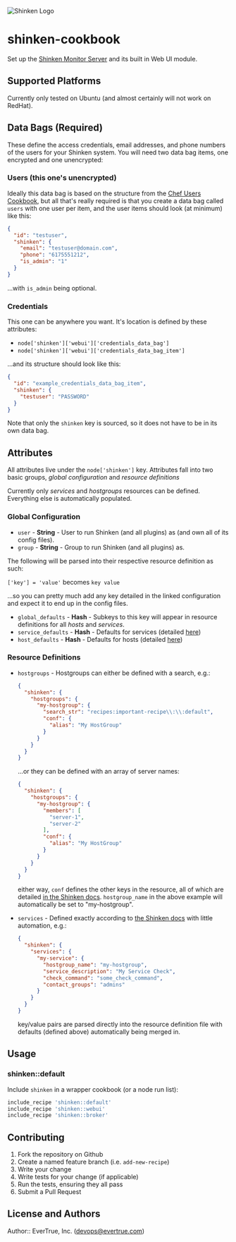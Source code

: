![Shinken Logo](http://www.shinken-monitoring.org/img/LogoFrameworkBlack.png)

# shinken-cookbook

Set up the [Shinken Monitor Server](http://www.shinken-monitoring.org/) and its built in Web UI module.

## Supported Platforms

Currently only tested on Ubuntu (and almost certainly will not work on RedHat).

## Data Bags (Required)

These define the access credentials, email addresses, and phone numbers of the users for your Shinken system.  You will need two data bag items, one encrypted and one unencrypted:

### Users (this one's unencrypted)

Ideally this data bag is based on the structure from the [Chef Users Cookbook](https://github.com/sethvargo-cookbooks/users), but all that's really required is that you create a data bag called `users` with one user per item, and the user items should look (at minimum) like this:

```json
{
  "id": "testuser",
  "shinken": {
    "email": "testuser@domain.com",
    "phone": "6175551212",
    "is_admin": "1"
  }
}
```

…with `is_admin` being optional.

### Credentials

This one can be anywhere you want.  It's location is defined by these attributes:

- `node['shinken']['webui']['credentials_data_bag']`
- `node['shinken']['webui']['credentials_data_bag_item']`

…and its structure should look like this:

```json
{
  "id": "example_credentials_data_bag_item",
  "shinken": {
    "testuser": "PASSWORD"
  }
}
```

Note that only the `shinken` key is sourced, so it does not have to be in its own data bag.

## Attributes

All attributes live under the `node['shinken']` key.  Attributes fall into two basic groups, *global configuration* and *resource definitions*

Currently only *services* and *hostgroups* resources can be defined.  Everything else is automatically populated.

### Global Configuration
- `user` - **String** - User to run Shinken (and all plugins) as (and own all of its config files).
- `group` - **String** - Group to run Shinken (and all plugins) as.

The following will be parsed into their respective resource definition as such:

`['key'] = 'value'` becomes `key value`

…so you can pretty much add any key detailed in the linked configuration and expect it to end up in the config files.

- `global_defaults` - **Hash** - Subkeys to this key will appear in resource definitions for all *hosts* and *services*.
- `service_defaults` - **Hash** - Defaults for services (detailed [here](https://shinken.readthedocs.org/en/latest/08_configobjects/service.html "Shinken>>Docs>>Service Definition"))
- `host_defaults` - **Hash** - Defaults for hosts (detailed [here](https://shinken.readthedocs.org/en/latest/08_configobjects/host.html "Shinken>>Docs>>Host Definition"))

### Resource Definitions

- `hostgroups` - Hostgroups can either be defined with a search, e.g.:
    ```json
    {
      "shinken": {
        "hostgroups": {
          "my-hostgroup": {
            "search_str": "recipes:important-recipe\\:\\:default",
            "conf": {
              "alias": "My HostGroup"
            }
          }
        }
      }
    }
    ```

    …or they can be defined with an array of server names:

    ```json
    {
      "shinken": {
        "hostgroups": {
          "my-hostgroup": {
            "members": [
              "server-1",
              "server-2"
            ],
            "conf": {
              "alias": "My HostGroup"
            }
          }
        }
      }
    }
    ```

    either way, `conf` defines the other keys in the resource, all of which are detailed [in the Shinken docs](https://shinken.readthedocs.org/en/latest/08_configobjects/hostgroup.html "Shinken>>Docs>>Host Group Definition").  `hostgroup_name` in the above example will automatically be set to "my-hostgroup".
- `services` - Defined exactly according to [the Shinken docs](https://shinken.readthedocs.org/en/latest/08_configobjects/service.html) with little automation, e.g.:
    ```json
    {
      "shinken": {
        "services": {
          "my-service": {
            "hostgroup_name": "my-hostgroup",
            "service_description": "My Service Check",
            "check_command": "some_check_command",
            "contact_groups": "admins"
          }
        }
      }
    }
    ```
    
    key/value pairs are parsed directly into the resource definition file with defaults (defined above) automatically being merged in.

## Usage

### shinken::default

Include `shinken` in a wrapper cookbook (or a node run list):

```ruby
include_recipe 'shinken::default'
include_recipe 'shinken::webui'
include_recipe 'shinken::broker'
```

## Contributing

1. Fork the repository on Github
2. Create a named feature branch (i.e. `add-new-recipe`)
3. Write your change
4. Write tests for your change (if applicable)
5. Run the tests, ensuring they all pass
6. Submit a Pull Request

## License and Authors

Author:: EverTrue, Inc. (<devops@evertrue.com>)
